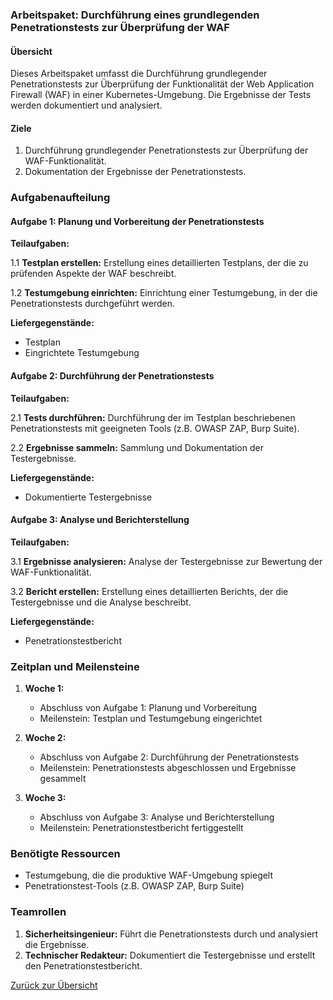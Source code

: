 ### Arbeitspaket: Durchführung eines grundlegenden Penetrationstests zur Überprüfung der WAF

#### Übersicht
Dieses Arbeitspaket umfasst die Durchführung grundlegender Penetrationstests zur Überprüfung der Funktionalität der Web Application Firewall (WAF) in einer Kubernetes-Umgebung. Die Ergebnisse der Tests werden dokumentiert und analysiert.

#### Ziele
1. Durchführung grundlegender Penetrationstests zur Überprüfung der WAF-Funktionalität.
2. Dokumentation der Ergebnisse der Penetrationstests.

### Aufgabenaufteilung

#### Aufgabe 1: Planung und Vorbereitung der Penetrationstests

**Teilaufgaben:**

1.1 **Testplan erstellen:** Erstellung eines detaillierten Testplans, der die zu prüfenden Aspekte der WAF beschreibt.

1.2 **Testumgebung einrichten:** Einrichtung einer Testumgebung, in der die Penetrationstests durchgeführt werden.

**Liefergegenstände:**
- Testplan
- Eingrichtete Testumgebung

#### Aufgabe 2: Durchführung der Penetrationstests

**Teilaufgaben:**

2.1 **Tests durchführen:** Durchführung der im Testplan beschriebenen Penetrationstests mit geeigneten Tools (z.B. OWASP ZAP, Burp Suite).

2.2 **Ergebnisse sammeln:** Sammlung und Dokumentation der Testergebnisse.

**Liefergegenstände:**
- Dokumentierte Testergebnisse

#### Aufgabe 3: Analyse und Berichterstellung

**Teilaufgaben:**

3.1 **Ergebnisse analysieren:** Analyse der Testergebnisse zur Bewertung der WAF-Funktionalität.

3.2 **Bericht erstellen:** Erstellung eines detaillierten Berichts, der die Testergebnisse und die Analyse beschreibt.

**Liefergegenstände:**
- Penetrationstestbericht

### Zeitplan und Meilensteine

1. **Woche 1:**
   - Abschluss von Aufgabe 1: Planung und Vorbereitung
   - Meilenstein: Testplan und Testumgebung eingerichtet

2. **Woche 2:**
   - Abschluss von Aufgabe 2: Durchführung der Penetrationstests
   - Meilenstein: Penetrationstests abgeschlossen und Ergebnisse gesammelt

3. **Woche 3:**
   - Abschluss von Aufgabe 3: Analyse und Berichterstellung
   - Meilenstein: Penetrationstestbericht fertiggestellt

### Benötigte Ressourcen

- Testumgebung, die die produktive WAF-Umgebung spiegelt
- Penetrationstest-Tools (z.B. OWASP ZAP, Burp Suite)

### Teamrollen

1. **Sicherheitsingenieur:** Führt die Penetrationstests durch und analysiert die Ergebnisse.
2. **Technischer Redakteur:** Dokumentiert die Testergebnisse und erstellt den Penetrationstestbericht.

[Zurück zur Übersicht](index.md)